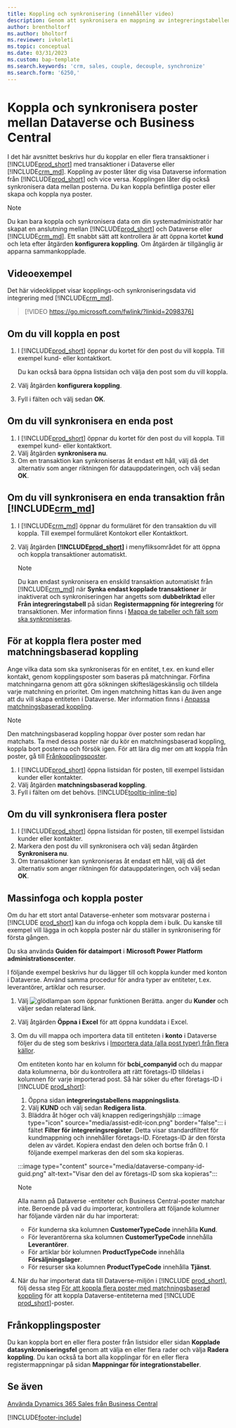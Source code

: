 ```yaml
---
title: Koppling och synkronisering (innehåller video)
description: Genom att synkronisera en mappning av integreringstabellen möjliggörs datasynkronisering i alla poster i en tabell i Business Central eller Dynamics 365 Sales som är kopplade.
author: brentholtorf
ms.author: bholtorf
ms.reviewer: ivkoleti
ms.topic: conceptual
ms.date: 03/31/2023
ms.custom: bap-template
ms.search.keywords: 'crm, sales, couple, decouple, synchronize'
ms.search.form: '6250,'
---
```


# <a name="couple-and-synchronize-records-between-dataverse-and-business-central"></a>Koppla och synkronisera poster mellan Dataverse och Business Central

I det här avsnittet beskrivs hur du kopplar en eller flera transaktioner i [!INCLUDE[prod_short](includes/prod_short.md)] med transaktioner i Dataverse eller [!INCLUDE[crm_md](includes/crm_md.md)]. Koppling av poster låter dig visa Dataverse information från [!INCLUDE[prod_short](includes/prod_short.md)] och vice versa. Kopplingen låter dig också synkronisera data mellan posterna. Du kan koppla befintliga poster eller skapa och koppla nya poster.

> [!NOTE]
> Du kan bara koppla och synkronisera data om din systemadministratör har skapat en anslutning mellan [!INCLUDE[prod_short](includes/prod_short.md)] och Dataverse eller [!INCLUDE[crm_md](includes/crm_md.md)]. Ett snabbt sätt att kontrollera är att öppna kortet **kund** och leta efter åtgärden **konfigurera koppling**. Om åtgärden är tillgänglig är apparna sammankopplade.

## <a name="video-example"></a>Videoexempel

Det här videoklippet visar kopplings-och synkroniseringsdata vid integrering med [!INCLUDE[crm_md](includes/crm_md.md)].

> [!VIDEO https://go.microsoft.com/fwlink/?linkid=2098376]

## <a name="to-couple-a-record"></a>Om du vill koppla en post

1. I [!INCLUDE[prod_short](includes/prod_short.md)] öppnar du kortet för den post du vill koppla. Till exempel kund- eller kontaktkort.  

    Du kan också bara öppna listsidan och välja den post som du vill koppla.  

2. Välj åtgärden **konfigurera koppling**.  
3. Fyll i fälten och välj sedan **OK**.  

## <a name="to-synchronize-a-single-record"></a>Om du vill synkronisera en enda post

1. I [!INCLUDE[prod_short](includes/prod_short.md)] öppnar du kortet för den post du vill koppla. Till exempel kund- eller kontaktkort.  
2. Välj åtgärden **synkronisera nu**.  
3. Om en transaktion kan synkroniseras åt endast ett håll, välj då det alternativ som anger riktningen för datauppdateringen, och välj sedan **OK**.  

## <a name="to-synchronize-a-single-record-from-"></a>Om du vill synkronisera en enda transaktion från [!INCLUDE[crm_md](includes/crm_md.md)]

1. I [!INCLUDE[crm_md](includes/crm_md.md)] öppnar du formuläret för den transaktion du vill koppla. Till exempel formuläret Kontokort eller Kontaktkort.  
2. Välj åtgärden **[!INCLUDE[prod_short](includes/prod_short.md)]** i menyfliksområdet för att öppna och koppla transaktioner automatiskt.

    > [!Note]
    > Du kan endast synkronisera en enskild transaktion automatiskt från [!INCLUDE[crm_md](includes/crm_md.md)] när **Synka endast kopplade transaktioner** är inaktiverat och synkroniseringen har angetts som **dubbelriktad** eller **Från integreringstabell** på sidan **Registermappning för integrering** för transaktionen. Mer information finns i [Mappa de tabeller och fält som ska synkroniseras](admin-how-to-modify-table-mappings-for-synchronization.md#create-new-records).

## <a name="to-couple-multiple-records-using-match-based-coupling"></a>För at koppla flera poster med matchningsbaserad koppling

Ange vilka data som ska synkroniseras för en entitet, t.ex. en kund eller kontakt, genom kopplingsposter som baseras på matchningar. Förfina matchningarna genom att göra sökningen skifteslägeskänslig och tilldela varje matchning en prioritet. Om ingen matchning hittas kan du även ange att du vill skapa entiteten i Dataverse. Mer information finns i [Anpassa matchningsbaserad koppling](admin-how-to-set-up-a-dynamics-crm-connection.md#customize-the-match-based-coupling).  

> [!NOTE]
> Den matchningsbaserad koppling hoppar över poster som redan har matchats. Ta med dessa poster när du kör en matchningsbaserad koppling, koppla bort posterna och försök igen. För att lära dig mer om att koppla från poster, gå till [Frånkopplingsposter](#uncoupling-records).

1. I [!INCLUDE[prod_short](includes/prod_short.md)] öppna listsidan för posten, till exempel listsidan kunder eller kontakter.
2. Välj åtgärden **matchningsbaserad koppling**.
3. Fyll i fälten om det behövs. [!INCLUDE[tooltip-inline-tip](includes/tooltip-inline-tip_md.md)]

## <a name="to-synchronize-multiple-records"></a>Om du vill synkronisera flera poster

1. I [!INCLUDE[prod_short](includes/prod_short.md)] öppna listsidan för posten, till exempel listsidan kunder eller kontakter.  
2. Markera den post du vill synkronisera och välj sedan åtgärden **Synkronisera nu**.  
3. Om transaktioner kan synkroniseras åt endast ett håll, välj då det alternativ som anger riktningen för datauppdateringen, och välj sedan **OK**.  

## <a name="bulk-insert-and-couple-records"></a>Massinfoga och koppla poster

Om du har ett stort antal Dataverse-enheter som motsvarar posterna i [!INCLUDE [prod_short](includes/prod_short.md)] kan du infoga och koppla dem i bulk. Du kanske till exempel vill lägga in och koppla poster när du ställer in synkronisering för första gången.

Du ska använda **Guiden för dataimport** i **Microsoft Power Platform administrationscenter**.

I följande exempel beskrivs hur du lägger till och koppla kunder med konton i Dataverse. Använd samma procedur för andra typer av entiteter, t.ex. leverantörer, artiklar och resurser.

1. Välj ![glödlampan som öppnar funktionen Berätta.](media/ui-search/search_small.png "Berätta vad du vill göra") anger du **Kunder** och väljer sedan relaterad länk.
2. Välj åtgärden **Öppna i Excel** för att öppna kunddata i Excel. <!--Don't they need to choose the customers that they want to import to Dataverse?-->
3. Om du vill mappa och importera data till entiteten i **konto** i Dataverse följer du de steg som beskrivs i [Importera data (alla post typer) från flera källor](/power-platform/admin/import-data-all-record-types).  

    Om entiteten konto har en kolumn för **bcbi_companyid** och du mappar data kolumnerna, bör du kontrollera att rätt företags-ID tilldelas i kolumnen för varje importerad post. Så här söker du efter företags-ID i [!INCLUDE [prod_short](includes/prod_short.md)]:

    1. Öppna sidan **integreringstabellens mappningslista**.
    2. Välj **KUND** och välj sedan **Redigera lista**.
    3. Bläddra åt höger och välj knappen redigeringshjälp :::image type="icon" source="media/assist-edit-icon.png" border="false"::: i fältet **Filter för integreringsregister**. Detta visar standardfiltret för kundmappning och innehåller företags-ID. Företags-ID är den första delen av värdet. Kopiera endast den delen och bortse från 0. I följande exempel markeras den del som ska kopieras.

    :::image type="content" source="media/dataverse-company-id-guid.png" alt-text="Visar den del av företags-ID som ska kopieras":::

    > [!NOTE]
    > Alla namn på  Dataverse -entiteter och Business Central-poster matchar inte. Beroende på vad du importerar, kontrollera att följande kolumner har följande värden när du har importerat:
    >
    >* För kunderna ska kolumnen **CustomerTypeCode** innehålla **Kund**.
    >* För leverantörerna ska kolumnen **CustomerTypeCode** innehålla **Leverantörer**. 
    >* För artiklar bör kolumnen **ProductTypeCode** innehålla **Försäljningslager**.
    >* För resurser ska kolumnen **ProductTypeCode** innehålla **Tjänst**.
 
4. När du har importerat data till Dataverse-miljön i [!INCLUDE [prod_short](includes/prod_short.md)], följ dessa steg [För att koppla flera poster med matchningsbaserad koppling](#to-couple-multiple-records-using-match-based-coupling) för att koppla Dataverse-entiteterna med [!INCLUDE [prod_short](includes/prod_short.md)]-poster. 

## <a name="uncoupling-records"></a>Frånkopplingsposter

Du kan koppla bort en eller flera poster från listsidor eller sidan **Kopplade datasynkroniseringsfel** genom att välja en eller flera rader och välja **Radera koppling**. Du kan också ta bort alla kopplingar för en eller flera registermappningar på sidan **Mappningar för integrationstabeller**.

## <a name="see-also"></a>Se även

[Använda Dynamics 365 Sales från Business Central](marketing-integrate-dynamicscrm.md)


[!INCLUDE[footer-include](includes/footer-banner.md)]
